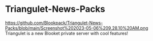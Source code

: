 # Triangulet-News-Packs
https://github.com/Blookpack/Triangulet-News-Packs/blob/main/Screenshot%202023-05-06%209.28.10%20AM.png
Triangulet is a new Blooket private server
with cool features!
